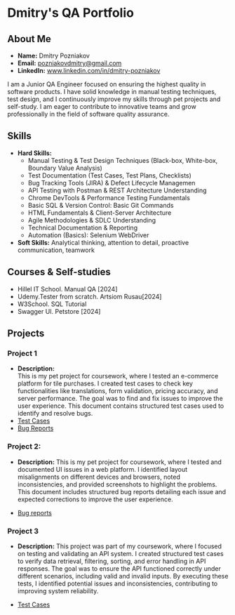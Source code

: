 # Dmitry's QA Portfolio

## About Me
- **Name:** Dmitry Pozniakov
- **Email:** pozniakovdmitry@gmail.com
- **LinkedIn:** www.linkedin.com/in/dmitry-pozniakov

I am a Junior QA Engineer focused on ensuring the highest quality in software products. I have solid knowledge in manual testing techniques, test design, and I continuously improve my skills through pet projects and self-study. I am eager to contribute to innovative teams and grow professionally in the field of software quality assurance.

## Skills
- **Hard Skills:**
  - Manual Testing & Test Design Techniques (Black-box, White-box, Boundary Value Analysis) 
  - Test Documentation (Test Cases, Test Plans, Checklists) 
  - Bug Tracking Tools (JIRA) & Defect Lifecycle Managemen
  - API Testing with Postman & REST Architecture Understanding 
  - Chrome DevTools & Performance Testing Fundamentals 
  - Basic SQL & Version Control: Basic Git Commands
  - HTML Fundamentals & Client-Server Architecture
  - Agile Methodologies & SDLC Understanding 
  - Technical Documentation & Reporting
  - Automation (Basics): Selenium WebDriver
- **Soft Skills:** Analytical thinking, attention to detail, proactive communication, teamwork

## Courses & Self-studies
- Hillel IT School. Manual QA [2024]
- Udemy.Tester from scratch. Artsiom Rusau[2024]
- W3School. SQL Tutorial
- Swagger UI. Petstore [2024]

## Projects
### Project 1
- **Description:**  
This is my pet project for coursework, where I tested an e-commerce platform for tile purchases. I created test cases to check key functionalities like translations, form validation, pricing accuracy, and server performance. The goal was to find and fix issues to improve the user experience. This document contains structured test cases used to identify and resolve bugs.
- [Test Cases](PDFs/Test_Cases_Tile.pdf)
- [Bug Reports](PDFs/Bug_reports_Tile.pdf) 

### Project 2:
- **Description:** 
This is my pet project for coursework, where I tested and documented UI issues in a web platform. I identified layout misalignments on different devices and browsers, noted inconsistencies, and provided screenshots to highlight the problems. This document includes structured bug reports detailing each issue and expected corrections to improve the user experience.

- [Bug reports](PDFs/Bug_repors_rezidenza.pdf)

### Project 3
- **Description:**
This project was part of my coursework, where I focused on testing and validating an API system. I created structured test cases to verify data retrieval, filtering, sorting, and error handling in API responses. The goal was to ensure the API functioned correctly under different scenarios, including valid and invalid inputs. By executing these tests, I identified potential issues and inconsistencies, contributing to improving system reliability.

- [Test Cases](PDFs/Test_Cases.S.pdf)






